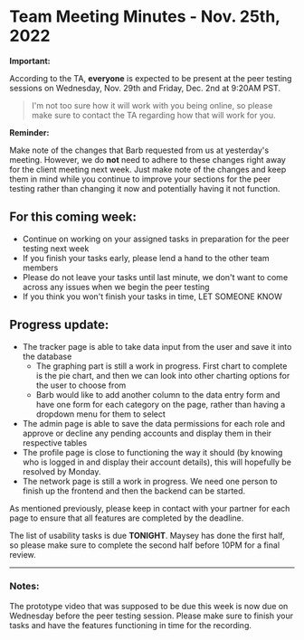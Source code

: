# Team Meeting Minutes - Nov. 25th, 2022

**Important:**

According to the TA, **everyone** is expected to be present at the peer testing sessions on Wednesday, Nov. 29th and Friday, Dec. 2nd at 9:20AM PST. 

> I'm not too sure how it will work with you being online, so please make sure to contact the TA regarding how that will work for you. 

**Reminder:**

Make note of the changes that Barb requested from us at yesterday's meeting. However, we do **not** need to adhere to these changes right away for the client meeting next week. Just make note of the changes and keep them in mind while you continue to improve your sections for the peer testing rather than changing it now and potentially having it not function. 

## For this coming week:

- Continue on working on your assigned tasks in preparation for the peer testing next week
- If you finish your tasks early, please lend a hand to the other team members
- Please do not leave your tasks until last minute, we don't want to come across any issues when we begin the peer testing
- If you think you won't finish your tasks in time, LET SOMEONE KNOW

## Progress update:

- The tracker page is able to take data input from the user and save it into the database
    - The graphing part is still a work in progress. First chart to complete is the pie chart, and then we can look into other charting options for the user to choose from
    - Barb would like to add another column to the data entry form and have one form for each category on the page, rather than having a dropdown menu for them to select
- The admin page is able to save the data permissions for each role and approve or decline any pending accounts and display them in their respective tables
- The profile page is close to functioning the way it should (by knowing who is logged in and display their account details), this will hopefully be resolved by Monday.
- The network page is still a work in progress. We need one person to finish up the frontend and then the backend can be started.

As mentioned previously, please keep in contact with your partner for each page to ensure that all features are completed by the deadline.

The list of usability tasks is due **TONIGHT**. Maysey has done the first half, so please make sure to complete the second half before 10PM for a final review.

<hr>

### Notes: 

The prototype video that was supposed to be due this week is now due on Wednesday before the peer testing session. Please make sure to finish your tasks and have the features functioning in time for the recording.